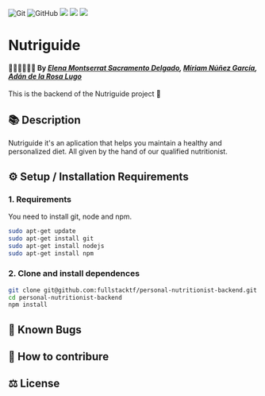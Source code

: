 ![Git](https://img.shields.io/badge/git%20-%23F05033.svg?&style=for-the-badge&logo=git&logoColor=white)
![GitHub](https://img.shields.io/badge/github%20-%23121011.svg?&style=for-the-badge&logo=github&logoColor=white)
<img src="https://img.shields.io/badge/-Node-43853D?style=for-the-badge&logo=node.js&logoColor=white">
<img src="https://img.shields.io/badge/-Docker-2496ED?style=for-the-badge&logo=docker&logoColor=white">
<img src="https://img.shields.io/badge/-Typescript-2D79C7?style=for-the-badge&logo=typescript&logoColor=white">

# Nutriguide

#### 👩‍💻👩‍💻👨‍💻 By _**[Elena Montserrat Sacramento Delgado](https://github.com/elenamsd), [Míriam Núñez García](https://github.com/mnzgarcia), [Adán de la Rosa Lugo](https://github.com/AdanRL)**_

This is the backend of the Nutriguide project 🥑

## 📚 Description

Nutriguide it's an aplication that helps you maintain a healthy and personalized diet. All given by the hand of our qualified nutritionist.

## ⚙ Setup / Installation Requirements

### 1. Requirements

You need to install git, node and npm.

```zsh
sudo apt-get update
sudo apt-get install git
sudo apt-get install nodejs
sudo apt-get install npm
```
### 2. Clone and install dependences

```zsh
git clone git@github.com:fullstacktf/personal-nutritionist-backend.git
cd personal-nutritionist-backend
npm install
```

## 🐞 Known Bugs

## 🤝 How to contribure

## ⚖️ License
